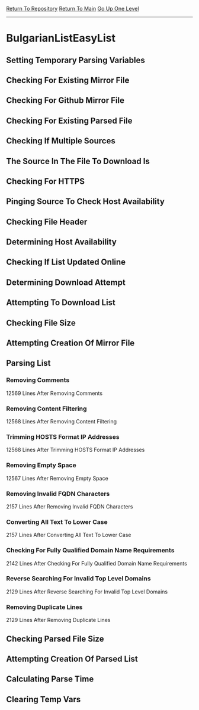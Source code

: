 [Return To Repository](https://github.com/deathbybandaid/piholeparser/)
[Return To Main](https://github.com/deathbybandaid/piholeparser/blob/master/RecentRunLogs/Mainlog.md)
[Go Up One Level](https://github.com/deathbybandaid/piholeparser/blob/master/RecentRunLogs/TopLevelScripts/30-Processing-Blacklists.md)
____________________________________
# BulgarianListEasyList
## Setting Temporary Parsing Variables
## Checking For Existing Mirror File
## Checking For Github Mirror File
## Checking For Existing Parsed File
## Checking If Multiple Sources
## The Source In The File To Download Is
## Checking For HTTPS
## Pinging Source To Check Host Availability
## Checking File Header
## Determining Host Availability
## Checking If List Updated Online
## Determining Download Attempt
## Attempting To Download List
## Checking File Size
## Attempting Creation Of Mirror File
## Parsing List
### Removing Comments
12569 Lines After Removing Comments
### Removing Content Filtering
12568 Lines After Removing Content Filtering
### Trimming HOSTS Format IP Addresses
12568 Lines After Trimming HOSTS Format IP Addresses
### Removing Empty Space
12567 Lines After Removing Empty Space
### Removing Invalid FQDN Characters
2157 Lines After Removing Invalid FQDN Characters
### Converting All Text To Lower Case
2157 Lines After Converting All Text To Lower Case
### Checking For Fully Qualified Domain Name Requirements
2142 Lines After Checking For Fully Qualified Domain Name Requirements
### Reverse Searching For Invalid Top Level Domains
2129 Lines After Reverse Searching For Invalid Top Level Domains
### Removing Duplicate Lines
2129 Lines After Removing Duplicate Lines
## Checking Parsed File Size
## Attempting Creation Of Parsed List
## Calculating Parse Time
## Clearing Temp Vars
